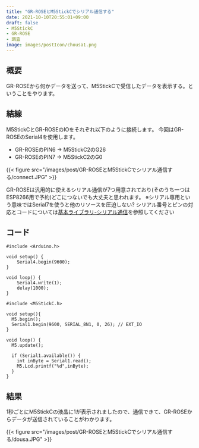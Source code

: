 ```yaml
---
title: "GR-ROSEとM5StickCでシリアル通信する"
date: 2021-10-10T20:55:01+09:00
draft: false
- M5StickC
- GR-ROSE
- 調査
image: images/postIcon/chousa1.png
---
```


## 概要
 
GR-ROSEから何かデータを送って、M5StickCで受信したデータを表示する。ということをやります。

## 結線

M5StickCとGR-ROSEのIOをそれぞれ以下のように接続します。
今回はGR-ROSEのSerial4を使用します。

* GR-ROSEのPIN6 -> M5StickC2のG26
* GR-ROSEのPIN7 -> M5StickC2のG0

{{< figure src="/images/post/GR-ROSEとM5StickCでシリアル通信する/connect.JPG"  >}}

GR-ROSEは汎用的に使えるシリアル通信が7つ用意されており(そのうち一つはESP8266用で予約)どこにつないでも大丈夫と思われます。
※シリアル専用という意味ではSerial7を使うと他のリソースを圧迫しない?
シリアル番号とピンの対応とコードについては[基本ライブラリ-シリアル通信](https://www.renesas.com/jp/ja/products/gadget-renesas/reference/gr-rose/library-serial)を参照してください

## コード

```GR-ROSE
#include <Arduino.h>

void setup() {
	Serial4.begin(9600);
}

void loop() {
	Serial4.write(1);
	delay(1000);
}
```

```M5StickC
#include <M5StickC.h>

void setup(){
  M5.begin();
  Serial1.begin(9600, SERIAL_8N1, 0, 26); // EXT_IO
}

void loop() {
  M5.update();

  if (Serial1.available()) {
    int inByte = Serial1.read();
    M5.Lcd.printf("%d",inByte);
  }
}
```

## 結果

1秒ごとにM5StickCの液晶に1が表示されましたので、通信できて、GR-ROSEからデータが送信されていることがわかります。

{{< figure src="/images/post/GR-ROSEとM5StickCでシリアル通信する/dousa.JPG"  >}}